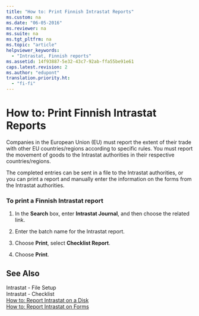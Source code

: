 ```yaml
---
title: "How to: Print Finnish Intrastat Reports"
ms.custom: na
ms.date: "06-05-2016"
ms.reviewer: na
ms.suite: na
ms.tgt_pltfrm: na
ms.topic: "article"
helpviewer_keywords: 
  - "Intrastat, Finnish reports"
ms.assetid: 14f93887-5e32-43c7-92ab-ffa55be91e61
caps.latest.revision: 2
ms.author: "edupont"
translation.priority.ht: 
  - "fi-fi"
---
```

# How to: Print Finnish Intrastat Reports
Companies in the European Union \(EU\) must report the extent of their trade with other EU countries\/regions according to specific rules. You must report the movement of goods to the Intrastat authorities in their respective countries\/regions.  
  
 The completed entries can be sent in a file to the Intrastat authorities, or you can print a report and manually enter the information on the forms from the Intrastat authorities.  
  
### To print a Finnish Intrastat report  
  
1.  In the **Search** box, enter **Intrastat Journal**, and then choose the related link.  
  
2.  Enter the batch name for the Intrastat report.  
  
3.  Choose **Print**, select **Checklist Report**.  
  
4.  Choose **Print**.  
  
## See Also  
 Intrastat \- File Setup   
 Intrastat \- Checklist   
 [How to: Report Intrastat on a Disk](../../Finance/how-to-report-intrastat-on-a-disk.md)   
 [How to: Report Intrastat on Forms](../../Finance/how-to-report-intrastat-on-forms.md)